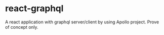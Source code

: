 # react-graphql
A react application with graphql server/client by using Apollo project. Prove of concept only.

